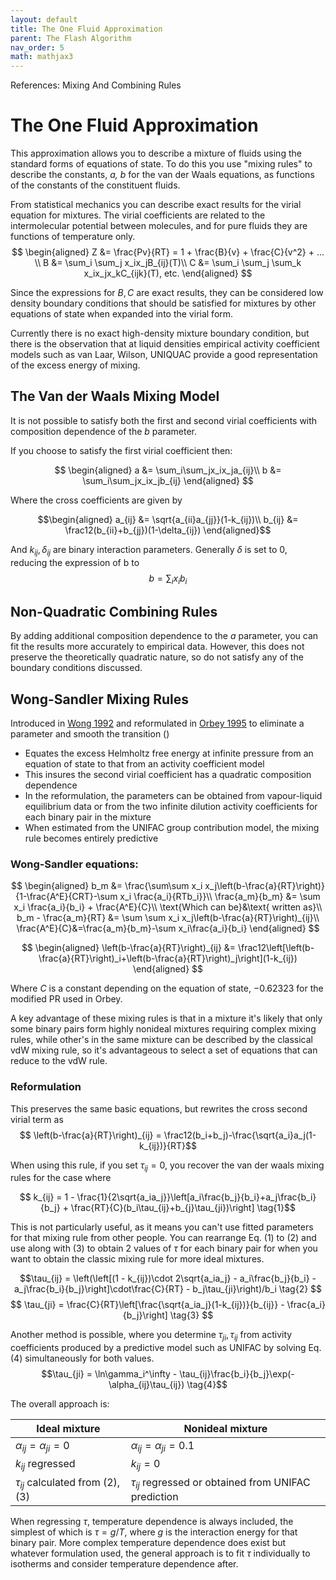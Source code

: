 ```yaml
---
layout: default
title: The One Fluid Approximation
parent: The Flash Algorithm
nav_order: 5
math: mathjax3
---
```

References: Mixing And Combining Rules

# The One Fluid Approximation

This approximation allows you to describe a mixture of fluids using the standard forms of equations of state. To do this you use "mixing rules" to describe the constants, *a, b* for the van der Waals equations, as functions of the constants of the constituent fluids.

From statistical mechanics you can describe exact results for the virial equation for mixtures. The virial coefficients are related to the intermolecular potential between molecules, and for pure fluids they are functions of temperature only.
$$
\begin{aligned}
Z &= \frac{Pv}{RT} = 1 + \frac{B}{v} + \frac{C}{v^2} + ... \\
B &= \sum_i \sum_j x_ix_jB_{ij}(T)\\
C &= \sum_i \sum_j \sum_k x_ix_jx_kC_{ijk}(T), etc.
\end{aligned}
$$

Since the expressions for $B, C$ are exact results, they can be considered low density boundary conditions that should be satisfied for mixtures by other equations of state when expanded into the virial form.

Currently there is no exact high-density mixture boundary condition, but there is the observation that at liquid densities empirical activity coefficient models such as van Laar, Wilson, UNIQUAC provide a good representation of the excess energy of mixing.


## The Van der Waals Mixing Model

It is not possible to satisfy both the first and second virial coefficients with composition dependence of the $b$ parameter.

If you choose to satisfy the first virial coefficient then:


$$ \begin{aligned}
a &= \sum_i\sum_jx_ix_ja_{ij}\\
b &= \sum_i\sum_jx_ix_jb_{ij}
\end{aligned} $$


Where the cross coefficients are given by


$$\begin{aligned}
a_{ij} &= \sqrt{a_{ii}a_{jj}}(1-k_{ij})\\
b_{ij} &= \frac12(b_{ii}+b_{jj})(1-\delta_{ij})
\end{aligned}$$


And $k_{ij}, \delta_{ij}$ are binary interaction parameters. Generally $\delta$ is set to 0, reducing the expression of b to
$$b = \sum_i x_i b_i$$

## Non-Quadratic Combining Rules

By adding additional composition dependence to the $a$ parameter, you can fit the results more accurately to empirical data. However, this does not preserve the theoretically quadratic nature, so do not satisfy any of the boundary conditions discussed.

## Wong-Sandler Mixing Rules

Introduced in [Wong 1992](https://doi.org/10.1002/aic.690380505) and reformulated in [Orbey 1995](https://doi.org/10.1002/aic.690410325) to eliminate a parameter and smooth the transition
()

- Equates the excess Helmholtz free energy at infinite pressure from an equation of state to that from an activity coefficient model
- This insures the second virial coefficient has a quadratic composition dependence
- In the reformulation, the parameters can be obtained from vapour-liquid equilibrium data or from the two infinite dilution activity coefficients for each binary pair in the mixture
- When estimated from the UNIFAC group contribution model, the mixing rule becomes entirely predictive

### Wong-Sandler equations:

$$
\begin{aligned}
b_m &= \frac{\sum\sum x_i x_j\left(b-\frac{a}{RT}\right)}{1-\frac{A^E}{CRT}-\sum x_i \frac{a_i}{RTb_i}}\\
\frac{a_m}{b_m} &= \sum x_i \frac{a_i}{b_i} + \frac{A^E}{C}\\
\text{Which can be}&\text{ written as}\\
b_m - \frac{a_m}{RT} &= \sum \sum x_i x_j\left(b-\frac{a}{RT}\right)_{ij}\\
\frac{A^E}{C}&=\frac{a_m}{b_m}-\sum x_i\frac{a_i}{b_i}
\end{aligned}
$$

$$
\begin{aligned}
\left(b-\frac{a}{RT}\right)_{ij} &= \frac12\left[\left(b-\frac{a}{RT}\right)_i+\left(b-\frac{a}{RT}\right)_j\right](1-k_{ij})
\end{aligned}
$$

Where $C$ is a constant depending on the equation of state, $-0.62323$ for the modified PR used in Orbey.

A key advantage of these mixing rules is that in a mixture it's likely that only some binary pairs form highly nonideal mixtures requiring complex mixing rules, while other's in the same mixture can be described by the classical vdW mixing rule, so it's advantageous to select a set of equations that can reduce to the vdW rule.

### Reformulation
This preserves the same basic equations, but rewrites the cross second virial term as
$$
\left(b-\frac{a}{RT}\right)_{ij} = \frac12(b_i+b_j)-\frac{\sqrt{a_i}a_j(1-k_{ij})}{RT}$$

When using this rule, if you set $\tau_{ij}=0$, you recover the van der waals mixing rules for the case where 

$$ k_{ij} = 1 - \frac{1}{2\sqrt{a_ia_j}}\left[a_i\frac{b_j}{b_i}+a_j\frac{b_i}{b_j} + \frac{RT}{C}(b_i\tau_{ij}+b_{j}\tau_{ji})\right] \tag{1}$$

This is not particularly useful, as it means you can't use fitted parameters for that mixing rule from other people. You can rearrange Eq. (1) to (2) and use along with (3) to obtain 2 values of $\tau$ for each binary pair for when you want to obtain the classic mixing rule for more ideal mixtures.

$$\tau_{ij} = \left(\left[(1 - k_{ij})\cdot 2\sqrt{a_ia_j} - a_i\frac{b_j}{b_i} - a_j\frac{b_i}{b_j}\right]\cdot\frac{C}{RT} - b_j\tau_{ji}\right)/b_i \tag{2} $$
$$ \tau_{ji} = \frac{C}{RT}\left[\frac{\sqrt{a_ia_j}(1-k_{ij})}{b_{ij}} - \frac{a_i}{b_j}\right] \tag{3} $$

Another method is possible, where you determine $\tau_{ji}, \tau_{ij}$ from activity coefficients produced by a predictive model such as UNIFAC by solving Eq. (4) simultaneously for both values.
$$\tau_{ji} = \ln\gamma_i^\infty - \tau_{ij}\frac{b_i}{b_j}\exp(-\alpha_{ij}\tau_{ij}) \tag{4}$$

The overall approach is:

<center>

| Ideal mixture                        | Nonideal mixture                                         |
|--------------------------------------|----------------------------------------------------------|
| $\alpha_{ij} = \alpha_{ji} = 0$      | $\alpha_{ij} = \alpha_{ji} = 0.1$                        |
| $k_{ij}$ regressed                   | $k_{ij} = 0$                                             |
| $\tau_{ij}$ calculated from (2), (3) | $\tau_{ij}$ regressed or obtained from UNIFAC prediction |

</center>

When regressing $\tau$, temperature dependence is always included, the simplest of which is $\tau = g/T$, where $g$ is the interaction energy for that binary pair.
More complex temperature dependence does exist but whatever formulation used, the general approach is to fit $\tau$ individually to isotherms and consider temperature dependence after.



